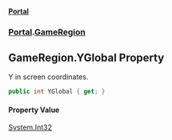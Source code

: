 #### [Portal](index.md 'index')
### [Portal](Portal.md 'Portal').[GameRegion](GameRegion.md 'Portal.GameRegion')

## GameRegion.YGlobal Property

Y in screen coordinates.

```csharp
public int YGlobal { get; }
```

#### Property Value
[System.Int32](https://docs.microsoft.com/en-us/dotnet/api/System.Int32 'System.Int32')